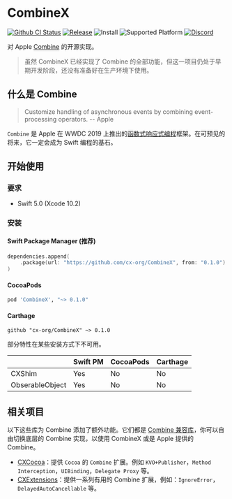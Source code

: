 # CombineX

[![Github CI Status](https://github.com/cx-org/CombineX/workflows/CI/badge.svg)](https://github.com/cx-org/CombineX/actions)
[![Release](https://img.shields.io/github/release-pre/cx-org/combinex)](https://github.com/cx-org/CombineX/releases)
![Install](https://img.shields.io/badge/install-Swift_PM%20%7C%20CocoaPods%20%7C%20Carthage-ff69b4)
![Supported Platform](https://img.shields.io/badge/platform-Linux%20%7C%20macOS%20%7C%20iOS%20%7C%20watchOS%20%7C%20tvOS-lightgrey)
[![Discord](https://img.shields.io/badge/chat-discord-9cf)](https://discord.gg/9vzqgZx)

对 Apple [Combine](https://developer.apple.com/documentation/combine) 的开源实现。

> 虽然 CombineX 已经实现了 Combine 的全部功能，但这一项目仍处于早期开发阶段，还没有准备好在生产环境下使用。

## 什么是 Combine

> Customize handling of asynchronous events by combining event-processing operators. -- Apple

`Combine` 是 Apple 在 WWDC 2019 上推出的[函数式响应式编程](https://zh.wikipedia.org/wiki/函数式反应式编程)框架。在可预见的将来，它一定会成为 Swift 编程的基石。

## 开始使用

### 要求

- Swift 5.0 (Xcode 10.2)

### 安装

#### Swift Package Manager (推荐)

```swift
dependencies.append(
    .package(url: "https://github.com/cx-org/CombineX", from: "0.1.0")
)
```

#### CocoaPods

```ruby
pod 'CombineX', "~> 0.1.0"
```

#### Carthage

```carthage
github "cx-org/CombineX" ~> 0.1.0
```

部分特性在某些安装方式下不可用。

| | Swift PM | CocoaPods | Carthage |
| --- | --- | --- | --- |
| CXShim | Yes | No | No |
| ObserableObject | Yes | No | No |

## 相关项目

以下这些库为 Combine 添加了额外功能。它们都是 [Combine 兼容库](https://github.com/cx-org/CombineX/wiki/Combine-Compatible-Package)，你可以自由切换底层的 Combine 实现，以使用 CombineX 或是 Apple 提供的 Combine。

- [CXCocoa](https://github.com/cx-org/CXCocoa)：提供 `Cocoa` 的 `Combine` 扩展。例如 `KVO+Publisher`，`Method Interception`，`UIBinding`，`Delegate Proxy` 等。
- [CXExtensions](https://github.com/cx-org/CXExtensions)：提供一系列有用的 Combine 扩展，例如：`IgnoreError`，`DelayedAutoCancellable` 等。
